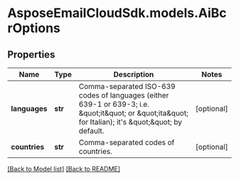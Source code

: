 # AsposeEmailCloudSdk.models.AiBcrOptions
## Properties
Name | Type | Description | Notes
------------ | ------------- | ------------- | -------------
**languages** | **str** | Comma-separated ISO-639 codes of languages (either 639-1 or 639-3; i.e. \&quot;it\&quot; or \&quot;ita\&quot; for Italian); it&#39;s \&quot;\&quot; by default.              | [optional] 
**countries** | **str** | Comma-separated codes of countries.              | [optional] 



[[Back to Model list]](Models.md) [[Back to README]](README.md)


